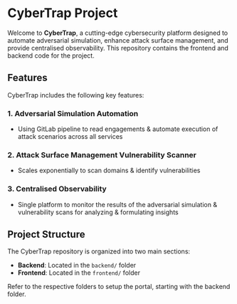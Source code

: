 # CyberTrap Project

Welcome to **CyberTrap**, a cutting-edge cybersecurity platform designed to automate adversarial simulation, enhance attack surface management, and provide centralised observability. This repository contains the frontend and backend code for the project.

## Features

CyberTrap includes the following key features:

### 1. Adversarial Simulation Automation
- Using GitLab pipeline to read engagements &  automate execution of attack scenarios across all services

### 2. Attack Surface Management Vulnerability Scanner
- Scales exponentially to scan domains & identify vulnerabilities

### 3. Centralised Observability
- Single platform to monitor the results of the adversarial simulation & vulnerability scans for analyzing & formulating insights

## Project Structure

The CyberTrap repository is organized into two main sections: 
- **Backend**: Located in the `backend/` folder
- **Frontend**: Located in the `frontend/` folder
  
Refer to the respective folders to setup the portal, starting with the backend folder.
